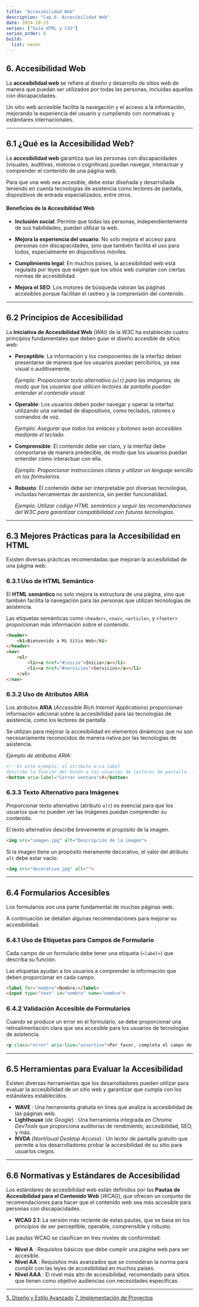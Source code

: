 ```yaml
---
title: "Accesibilidad Web"
description: "Cap.6. Accesibilidad Web"
date: 2024-10-15
series: ["Guía HTML y CSS"]
series_order: 6
build:
  list: never
---
```



## 6. Accesibilidad Web

La **accesibilidad web** se refiere al diseño y desarrollo de sitios web de manera que puedan ser utilizados por todas las personas, incluidas aquellas con discapacidades.

Un sitio web accesible facilita la navegación y el acceso a la información, mejorando la experiencia del usuario y cumpliendo con normativas y estándares internacionales.

---

## 6.1 ¿Qué es la Accesibilidad Web?

La **accesibilidad web** garantiza que las personas con discapacidades (visuales, auditivas, motoras o cognitivas) puedan navegar, interactuar y comprender el contenido de una página web.

Para que una web sea accesible, debe estar diseñada y desarrollada teniendo en cuenta tecnologías de asistencia como lectores de pantalla, dispositivos de entrada especializados, entre otros.

#### Beneficios de la Accesibilidad Web

- **Inclusión social**: Permite que todas las personas, independientemente de sus habilidades, puedan utilizar la web.

- **Mejora la experiencia del usuario**: No solo mejora el acceso para personas con discapacidades, sino que también facilita el uso para todos, especialmente en dispositivos móviles.

- **Cumplimiento legal**: En muchos países, la accesibilidad web está regulada por leyes que exigen que los sitios web cumplan con ciertas normas de accesibilidad.

- **Mejora el SEO**: Los motores de búsqueda valoran las páginas accesibles porque facilitan el rastreo y la comprensión del contenido.

---

## 6.2 Principios de Accesibilidad

La **Iniciativa de Accesibilidad Web** (*WAI*) de la *W3C* ha establecido cuatro principios fundamentales que deben guiar el diseño accesible de sitios web:

- **Perceptible**: La información y los componentes de la interfaz deben presentarse de manera que los usuarios puedan percibirlos, ya sea visual o auditivamente.

    *Ejemplo: Proporcionar texto alternativo (`alt`) para las imágenes, de modo que los usuarios que utilicen lectores de pantalla puedan entender el contenido visual.*

- **Operable**: Los usuarios deben poder navegar y operar la interfaz utilizando una variedad de dispositivos, como teclados, ratones o comandos de voz.

    *Ejemplo: Asegurar que todos los enlaces y botones sean accesibles mediante el teclado.*

- **Comprensible**: El contenido debe ser claro, y la interfaz debe comportarse de manera predecible, de modo que los usuarios puedan entender cómo interactuar con ella.

    *Ejemplo: Proporcionar instrucciones claras y utilizar un lenguaje sencillo en los formularios.*

- **Robusto**: El contenido debe ser interpretable por diversas tecnologías, incluidas herramientas de asistencia, sin perder funcionalidad.

    *Ejemplo: Utilizar código HTML semántico y seguir las recomendaciones del W3C para garantizar compatibilidad con futuras tecnologías.*


---

## 6.3 Mejores Prácticas para la Accesibilidad en HTML

Existen diversas prácticas recomendadas que mejoran la accesibilidad de una página web:

### 6.3.1 Uso de HTML Semántico

El **HTML semántico** no solo mejora la estructura de una página, sino que también facilita la navegación para las personas que utilizan tecnologías de asistencia.

Las etiquetas semánticas como `<header>`, `<nav>`, `<article>`, y `<footer>` proporcionan más información sobre el contenido.

```html
<header>
    <h1>Bienvenido a Mi Sitio Web</h1>
</header>
<nav>
    <ul>
        <li><a href="#inicio">Inicio</a></li>
        <li><a href="#servicios">Servicios</a></li>
    </ul>
</nav>

```


### 6.3.2 Uso de Atributos ARIA

Los atributos **ARIA** (*Accessible Rich Internet Applications*) proporcionan información adicional sobre la accesibilidad para las tecnologías de asistencia, como los lectores de pantalla.

Se utilizan para mejorar la accesibilidad en elementos dinámicos que no son necesariamente reconocidos de manera nativa por las tecnologías de asistencia.

*Ejemplo de atributos ARIA:*

```html
<!--En este ejemplo, el atributo aria-label 
describe la función del botón a los usuarios de lectores de pantalla. -->
<button aria-label="Cerrar ventana">X</button>
```

### 6.3.3 Texto Alternativo para Imágenes

Proporcionar texto alternativo (atributo `alt`) es esencial para que los usuarios que no pueden ver las imágenes puedan comprender su contenido. 

El texto alternativo describe brevemente el propósito de la imagen.

```html
<img src="imagen.jpg" alt="Descripción de la imagen">
```

Si la imagen tiene un propósito meramente decorativo, el valor del atributo `alt` debe estar vacío:

```html
<img src="decorativo.jpg" alt="">
```

---

## 6.4 Formularios Accesibles

Los formularios son una parte fundamental de muchas páginas web.

A continuación se detallan algunas recomendaciones para mejorar su accesibilidad.

### 6.4.1 Uso de Etiquetas para Campos de Formulario

Cada campo de un formulario debe tener una etiqueta (`<label>`) que describa su función.

Las etiquetas ayudan a los usuarios a comprender la información que deben proporcionar en cada campo.

```html
<label for="nombre">Nombre:</label>
<input type="text" id="nombre" name="nombre">
```

### 6.4.2 Validación Accesible de Formularios

Cuando se produce un error en el formulario, se debe proporcionar una retroalimentación clara que sea accesible para los usuarios de tecnologías de asistencia.

```html
<p class="error" aria-live="assertive">Por favor, completa el campo de nombre.</p>
```

---

## 6.5 Herramientas para Evaluar la Accesibilidad

Existen diversas herramientas que los desarrolladores pueden utilizar para evaluar la accesibilidad de un sitio web y garantizar que cumpla con los estándares establecidos.

- **WAVE** : Una herramienta gratuita en línea que analiza la accesibilidad de las páginas web.
- **Lighthouse** (*de Google*) : Una herramienta integrada en *Chrome DevTools* que proporciona auditorías de rendimiento, accesibilidad, SEO, y más.
- **NVDA** (*NonVisual Desktop Access*) : Un lector de pantalla gratuito que permite a los desarrolladores probar la accesibilidad de su sitio para usuarios ciegos.

---

## 6.6 Normativas y Estándares de Accesibilidad

Los estándares de accesibilidad web están definidos por las **Pautas de Accesibilidad para el Contenido Web** (*WCAG*), que ofrecen un conjunto de recomendaciones para hacer que el contenido web sea más accesible para personas con discapacidades.

- **WCAG 2.1**: La versión más reciente de estas pautas, que se basa en los principios de ser perceptible, operable, comprensible y robusto.

Las pautas WCAG se clasifican en tres niveles de conformidad:

- **Nivel A** : Requisitos básicos que debe cumplir una página web para ser accesible.
- **Nivel AA** : Requisitos más avanzados que se consideran la norma para cumplir con las leyes de accesibilidad en muchos países.
- **Nivel AAA** : El nivel más alto de accesibilidad, recomendado para sitios que tienen como objetivo audiencias con necesidades específicas.


---

<div class="footer-nav">
    <a href="../05-estilo-avanzado/index.md">5. Diseño y Estilo Avanzado</a>
    <!-- <a href="#" class="prev-link" class="tachado">Anterior</a> -->
    <a href="../07-implementacion/index.md">7. Implementación de Proyectos</a>    
</div>
